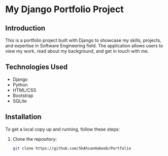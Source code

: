 # My Django Portfolio Project

## Introduction
This is a portfolio project built with Django to showcase my skills, projects, and expertise in Software Engineering field. The application allows users to view my work, read about my background, and get in touch with me.

## Technologies Used
- Django
- Python
- HTML/CSS
- Bootstrap
- SQLite

## Installation
To get a local copy up and running, follow these steps:

1. Clone the repository:
   ```bash
   git clone https://github.com/SkAhsanHabeeb/Portfolio
